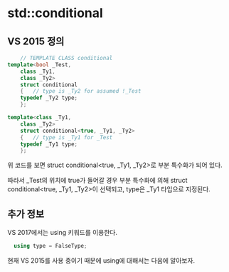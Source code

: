 # std::conditional

## VS 2015 정의

```cpp
	// TEMPLATE CLASS conditional
template<bool _Test,
	class _Ty1,
	class _Ty2>
	struct conditional
	{	// type is _Ty2 for assumed !_Test
	typedef _Ty2 type;
	};

template<class _Ty1,
	class _Ty2>
	struct conditional<true, _Ty1, _Ty2>
	{	// type is _Ty1 for _Test
	typedef _Ty1 type;
	};
```

위 코드를 보면 struct conditional<true, _Ty1, _Ty2>로 부분 특수화가 되어 있다. 

따라서 _Test의 위치에 true가 들어갈 경우 부분 특수화에 의해 struct conditional<true, _Ty1, _Ty2>이 선택되고, type은 _Ty1 타입으로 지정된다.

## 추가 정보

VS 2017에서는 using 키워드를 이용한다.

```cpp
  using type = FalseType;
```

현재 VS 2015를 사용 중이기 때문에 using에 대해서는 다음에 알아보자.



